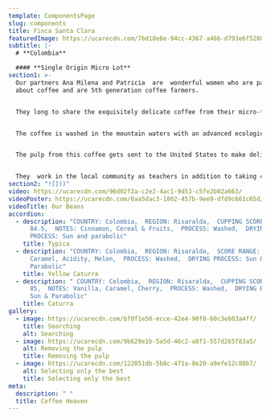 ```yaml
---
template: ComponentsPage
slug: components
title: Finca Santa Clara
featuredImage: https://ucarecdn.com/76d18e6e-94cc-4367-a46b-d793e6f52887/
subtitle: |-
  # **Colombia**

  #### **Single Origin Micro Lot**
section1: >-
  Our partners Ana Milena and Patricia  are  wonderful women who are passionate
  about coffee and are 5th generation coffee farmers.


  They long to share the exquisitely delicate coffee from their micro-farm located in a high altitude nature reserve 1,900 meters above sea level with the world. 


  The coffee is washed in the mountain waters with an advanced ecological system, and after its honey and washing residues go into purification tanks before the land receives them back as a nurishing compost.


  The pulp from this coffee gets sent to the United States to make delicious infusions and it has been classified among the 13 best farms for its taste and standout ecological practices.


  They  work in the local community as teachers in addition to taking care of their amazing coffee farm. Over the course of 5 years, they have planted more than 4,000 trees to develop a beautiful project known as "A coffee to heal the forest"
section2: "![]()"
video: https://ucarecdn.com/96d02f2a-c2e2-4ac1-9d53-c5fe2b02a663/
videoPoster: https://ucarecdn.com/6aa5dac3-1802-457b-9ee9-dfd9c661c65d/
videoTitle: Our Beans
accordion:
  - description: "COUNTRY: Colombia,  REGION: Risaralda,  CUPPING SCORE:
      84.5,  NOTES: Cinnamon, Cereal & Fruits,  PROCESS: Washed,  DRYING
      PROCESS: Sun and parabolic"
    title: Typica
  - description: "COUNTRY: Colombia,  REGION: Risaralda,  SCORE RANGE: 86.5,  NOTES:
      Caramel, Acidity, Melon,  PROCESS: Washed,  DRYING PROCESS: Sun &
      Parabolic"
    title: Yellow Caturra
  - description: " COUNTRY: Colombia,  REGION: Risaralda,  CUPPING SCORE:
      85,  NOTES: Vanilla, Caramel, Cherry,  PROCESS: Washed,  DRYING PROCESS:
      Sun & Parabolic"
    title: Caturra
gallery:
  - image: https://ucarecdn.com/bf0f1e50-ecce-42e4-90f0-60c3e603a4ff/
    title: Searching
    alt: Searching
  - image: https://ucarecdn.com/9b629e1b-5a5d-46c2-a8f1-557d265f83a5/
    alt: Removing the pulp
    title: Removing the pulp
  - image: https://ucarecdn.com/122051db-5b8c-471a-8e20-a9efe12c80b7/
    alt: Selecting only the best
    title: Selecting only the best
meta:
  description: " "
  title: Coffee Heaven
---
```

